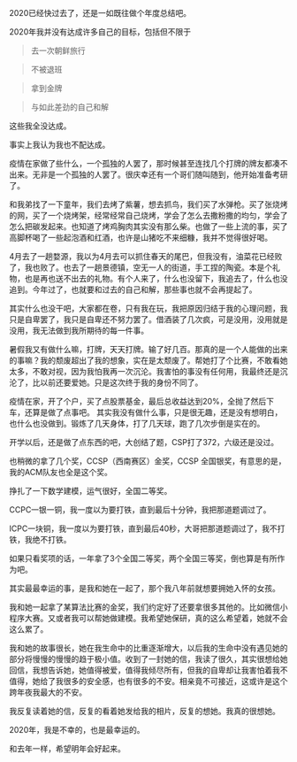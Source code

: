 2020已经快过去了，还是一如既往做个年度总结吧。

2020年我并没有达成许多自己的目标，包括但不限于


>去一次朝鲜旅行

>不被退班

>拿到金牌

>与如此差劲的自己和解


这些我全没达成。

事实上我认为我也不配达成。

疫情在家做了些什么，一个孤独的人罢了，那时候甚至连找几个打牌的牌友都凑不出来。无非是一个孤独的人罢了。很庆幸还有一个哥们随叫随到，他开始准备考研了。

和我弟找了一下童年，我们去烤了紫薯，想去抓鸟，我们买了水弹枪。买了张烧烤的网，买了一个烧烤架，经常经常自己烧烤，学会了怎么去撒粉撒的均匀，学会了怎么把碳发起来。也知道了烤鸡胸肉其实没有那么柴。也做了一些上流的事，买了高脚杯喝了一些起泡酒和红酒，也许是山猪吃不来细糠，我并不觉得很好喝。

4月去了一趟婺源，我以为4月去可以抓住春天的尾巴，但我没有，油菜花已经败了，我也败了。也去了一趟景德镇，空无一人的街道，手工捏的陶瓷。本是个礼物，也是再也送不出去的礼物。有个人来了，什么也没留下，我追去了，什么也没追到。今年过了，也就要和过去的自己和解，那些事也就不会再提起了。

其实什么也没干吧，大家都在卷，只有我在玩，我把原因归结于我的心理问题，我只是自卑罢了，我只是自卑还不努力罢了。借酒装了几次疯，可是没用，没用就是没用，我无法做到我所期待的每一件事。

暑假我又有做什么嘛，打牌，天天打牌。输了好几百。那真的是一个人能做的出来的事嘛？我的颓废超出了我的想象，实在是太颓废了。帮她打了个比赛，不敢看她太多，不敢对视，因为我怕我再一次沉沦。我害怕的事没有任何用，我最终还是沉沦了，比以前还要爱她。只是这次终于我的身份不同了。

疫情在家，开了个户，买了点股票基金，最后总收益达到20%，全抛了然后下车，还算是做了点事吧。
其实我没有做什么事，只是很无趣，还是没有想明白，也什么也没做到。锻炼了几天身体，打了几天球，跑了几次步倒是实在的。

开学以后，还是做了点东西的吧，大创结了题，CSP打了372，六级还是没过。

也稍微的拿了几个奖，CCSP（西南赛区）金奖，CCSP 全国银奖，有意思的是，我的ACM队友也全是这个奖。

挣扎了一下数学建模，运气很好，全国二等奖。

CCPC一银一铜，我一度以为要打铁，直到最后十分钟，我把那道题调过了。

ICPC一块铜，我一度以为要打铁，直到最后40秒，大哥把那道题调过了，我不打铁，我绝不打铁。

如果只看奖项的话，一年拿了3个全国二等奖，两个全国三等奖，倒也算是有所作为吧。

其实最最幸运的事，是我和她在一起了，那个我八年前就想要拥她入怀的女孩。

我和她一起拿了某算法比赛的金奖，我们约定好了还要拿很多其他的。比如微信小程序大赛。又或者我可以帮她做建模。我希望她保研，真的这么希望着，她就不会这么累了。

我和她的故事很长，她在我生命中的比重逐渐增大，以后我的生命中没有遇见她的部分将慢慢的慢慢的趋于极小值。收到了一封她的信，我读了很久，其实很想给她回信，我想告诉她，她值得被爱，值得我倾尽所有，但我的自卑却让我害怕着我不值得，她给了我很多的安全感，也有很多的不安。相亲竟不可接近，这或许是这个跨年夜我最大的不安。

我反复读着她的信，反复的看着她发给我的相片，反复的想她。我真的很想她。

2020年，我是不幸的，也是最幸运的。

和去年一样，希望明年会好起来。



